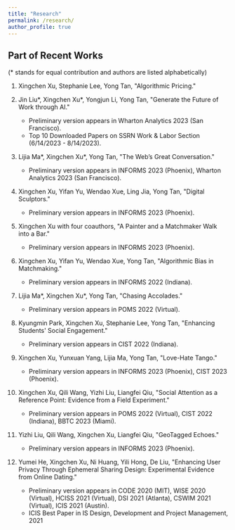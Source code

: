 ```yaml
---
title: "Research"
permalink: /research/
author_profile: true
---
```


## Part of Recent Works
(\* stands for equal contribution and authors are listed alphabetically)

1. Xingchen Xu, Stephanie Lee, Yong Tan, "Algorithmic Pricing."

2. Jin Liu\*, Xingchen Xu\*, Yongjun Li, Yong Tan, "Generate the Future of Work through AI."
    - Preliminary version appears in Wharton Analytics 2023 (San Francisco).
    - Top 10 Downloaded Papers on SSRN Work & Labor Section (6/14/2023 - 8/14/2023).

3. Lijia Ma\*, Xingchen Xu\*, Yong Tan, "The Web’s Great Conversation."
    - Preliminary version appears in INFORMS 2023 (Phoenix), Wharton Analytics 2023 (San Francisco).

4. Xingchen Xu, Yifan Yu, Wendao Xue, Ling Jia, Yong Tan, "Digital Sculptors."
    - Preliminary version appears in INFORMS 2023 (Phoenix).

5. Xingchen Xu with four coauthors, "A Painter and a Matchmaker Walk into a Bar."
    - Preliminary version appears in INFORMS 2023 (Phoenix).

6. Xingchen Xu, Yifan Yu, Wendao Xue, Yong Tan, "Algorithmic Bias in Matchmaking."
    - Preliminary version appears in INFORMS 2022 (Indiana).

7. Lijia Ma\*, Xingchen Xu\*, Yong Tan, "Chasing Accolades."
    - Preliminary version appears in POMS 2022 (Virtual).

8. Kyungmin Park, Xingchen Xu, Stephanie Lee, Yong Tan, "Enhancing Students' Social Engagement."
    - Preliminary version appears in CIST 2022 (Indiana).

9. Xingchen Xu, Yunxuan Yang, Lijia Ma, Yong Tan, "Love-Hate Tango."
    - Preliminary version appears in INFORMS 2023 (Phoenix), CIST 2023 (Phoenix).

10. Xingchen Xu, Qili Wang, Yizhi Liu, Liangfei Qiu, "Social Attention as a Reference Point: Evidence from a Field Experiment."
    - Preliminary version appears in POMS 2022 (Virtual), CIST 2022 (Indiana), BBTC 2023 (Miami).

11. Yizhi Liu, Qili Wang, Xingchen Xu, Liangfei Qiu, "GeoTagged Echoes."
    - Preliminary version appears in INFORMS 2023 (Phoenix).

12. Yumei He, Xingchen Xu, Ni Huang, Yili Hong, De Liu, "Enhancing User Privacy Through Ephemeral Sharing Design: Experimental Evidence from Online Dating."
    - Preliminary version appears in CODE 2020 (MIT), WISE 2020 (Virtual), HCISS 2021 (Virtual), DSI 2021 (Atlanta), CSWIM 2021 (Virtual), ICIS 2021 (Austin).
    - ICIS Best Paper in IS Design, Development and Project Management, 2021
